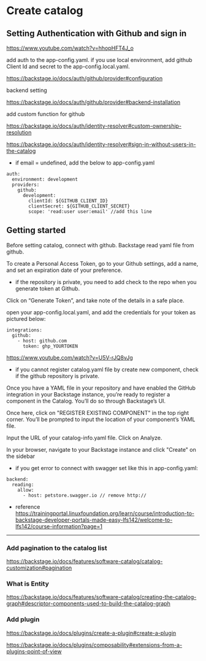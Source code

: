 # Create catalog

## Setting Authentication with Github and sign in 
https://www.youtube.com/watch?v=hhopHFT4J_o

add auth to the app-config.yaml. if you use local environment, add github Client Id and secret to the app-config.local.yaml.

https://backstage.io/docs/auth/github/provider#configuration

backend setting

https://backstage.io/docs/auth/github/provider#backend-installation

add custom function for github 

https://backstage.io/docs/auth/identity-resolver#custom-ownership-resolution

https://backstage.io/docs/auth/identity-resolver#sign-in-without-users-in-the-catalog

* if email = undefined, add the below to app-config.yaml
```
auth:
  environment: development
  providers:
    github:
      development:
        clientId: ${GITHUB_CLIENT_ID}
        clientSecret: ${GITHUB_CLIENT_SECRET}
        scope: 'read:user user:email' //add this line
```

## Getting started

Before setting catalog, connect with github. Backstage read yaml file from github.

To create a Personal Access Token, go to your Github settings, add a name, and set an expiration date of your preference.

* if the repository is private, you need to add check to the repo when you generate token at Github.

Click on “Generate Token”, and take note of the details in a safe place.


open your app-config.local.yaml, and add the credentials for your token as pictured below:
```
integrations:
  github:
    - host: github.com
      token: ghp_YOURTOKEN
```
https://www.youtube.com/watch?v=U5V-rJQ8vJg

* if you cannot register catalog.yaml file by create new component, check if the github repository is private.

Once you have a YAML file in your repository and have enabled the GitHub integration in your Backstage instance, you’re ready to register a component in the Catalog. You’ll do so through Backstage’s UI.

Once here, click on "REGISTER EXISTING COMPONENT" in the top right corner. You’ll be prompted to input the location of your component’s YAML file.

Input the URL of your catalog-info.yaml file. Click on Analyze.

In your browser, navigate to your Backstage instance and click "Create" on the sidebar

* if you get error to connect with swagger set like this in app-config.yaml:
```
backend:
  reading:
    allow:
      - host: petstore.swagger.io // remove http://
```

* reference
https://trainingportal.linuxfoundation.org/learn/course/introduction-to-backstage-developer-portals-made-easy-lfs142/welcome-to-lfs142/course-information?page=1

-----------------------------------------------------------------------------------
### Add pagination to the catalog list
https://backstage.io/docs/features/software-catalog/catalog-customization#pagination

### What is Entity
https://backstage.io/docs/features/software-catalog/creating-the-catalog-graph#descriptor-components-used-to-build-the-catalog-graph

### Add plugin
https://backstage.io/docs/plugins/create-a-plugin#create-a-plugin

https://backstage.io/docs/plugins/composability#extensions-from-a-plugins-point-of-view
